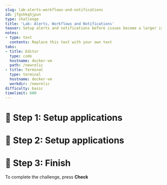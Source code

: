 ```yaml
---
slug: lab-alerts-workflows-and-notifications
id: jfgskkq5jpun
type: challenge
title: 'Lab: Alerts, Workflows and Notifications'
teaser: Setup alerts and notifications before issues become a larger issue.
notes:
- type: text
  contents: Replace this text with your own text
tabs:
- title: Editor
  type: code
  hostname: docker-vm
  path: /newrelic
- title: Terminal
  type: terminal
  hostname: docker-vm
  workdir: /newrelic
difficulty: basic
timelimit: 600
---
```

🧪 Step 1: Setup applications
=======================
🧪 Step 2: Setup applications
=======================
🏁 Step 3: Finish
=======================
To complete the challenge, press **Check**
